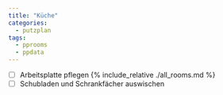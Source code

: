 ```yaml
---
title: "Küche"
categories:
  - putzplan
tags:
  - pprooms
  - ppdata
---
```


 - [ ] Arbeitsplatte pflegen
{%  include_relative  ./all_rooms.md  %}
 - [ ] Schubladen und Schrankfächer auswischen

<!--stackedit_data:
eyJoaXN0b3J5IjpbNTE3OTg1Njc3LC02ODkxNDU4NzQsNjkwNz
AyNzkzXX0=
-->